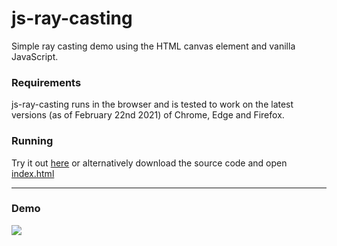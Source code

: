 # js-ray-casting
Simple ray casting demo using the HTML canvas element and vanilla JavaScript.

### Requirements
js-ray-casting runs in the browser and is tested to work on the latest versions (as of February 22nd 2021) of Chrome, Edge and Firefox.

### Running
Try it out [here](https://muusitalo.github.io/js-ray-casting/) or alternatively download the source code and open [index.html](index.html)

***

### Demo
![](ray-casting.gif)
